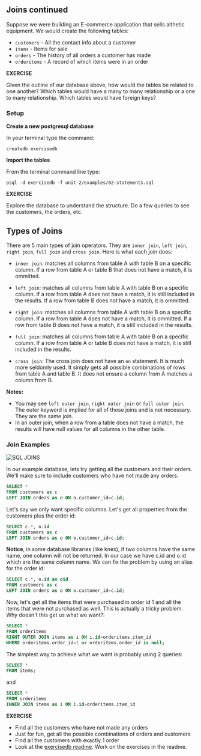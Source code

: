 ## Joins continued

Suppose we were building an E-commerce application that sells althetic equipment.  We would create the following tables:

* `customers` - All the contact info about a customer
* `items` - Items for sale
* `orders` - The history of all orders a customer has made
* `orderitems` - A record of which items were in an order


__EXERCISE__

Given the outline of our database above, how would the tables be related to one another?  Which tables would have a many to many relationship or a one to many relationship.  Which tables would have foreign keys?

### Setup

**Create a new postgresql database**

In your terminal type the command:

```
createdb exercisedb
```

**Import the tables**

From the terminal command line type:

```
psql -d exercisedb -f unit-2/examples/02-statements.sql
```

__EXERCISE__

Explore the database to understand the structure.  Do a few queries to see the customers, the orders, etc.

## Types of Joins

There are 5 main types of join operators.  They are `inner join`, `left join`, `right join`, `full join` and `cross join`.  Here is what each join does:

* `inner join`: matches all columns from table A with table B on a specific column.  If a row from table A or table B that does not have a match, it is ommitted.

* `left join`: matches all columns from table A with table B on a specific column. If a row from table A does not have a match, it is still included in the results.  If a row from table B does not have a match, it is ommitted.

* `right join`: matches all columns from table A with table B on a specific column. If a row from table A does not have a match, it is ommitted.  If a row from table B does not have a match, it is still included in the results.

* `full join`: matches all columns from table A with table B on a specific column. If a row from table A  or table B does not have a match, it is still included in the results.

* `cross join`: The cross join does not have an `on` statement.  It is much more seldomly used.  It simply gets all possible combinations of rows from table A and table B. It does not ensure a column from A matches a column from B.

__Notes:__

* You may see `left outer join`, `right outer join` or `full outer join`.  The outer keyword is implied for all of those joins and is not necessary.  They are the same join.
* In an outer join, when a row from a table does not have a match, the results will have null values for all columns in the other table.

### Join Examples

![SQL JOINS](http://www.codeproject.com/KB/database/Visual_SQL_Joins/Visual_SQL_JOINS_orig.jpg)

In our example database, lets try getting all the customers and their orders.  We'll make sure to include customers who have not made any orders:

```sql
SELECT *
FROM customers as c
LEFT JOIN orders as o ON o.customer_id=c.id;
```

Let's say we only want specific columns. Let's get all properties from the customers plus the order id:

```sql
SELECT c.*, o.id
FROM customers as c
LEFT JOIN orders as o ON o.customer_id=c.id;
```

__Notice__, in some database libraries (like knex), if two columns have the same name, one column will not be returned.  In our case we have c.id and o.id which are the same column name.  We can fix the problem by using an alias for the order id:

```sql
SELECT c.*, o.id as oid
FROM customers as c
LEFT JOIN orders as o ON o.customer_id=c.id;
```

Now, let's get all the items that were purchased in order id 1 and all the items that were not purchased as well.  This is actually a tricky problem.  Why doesn't this get us what we want?:

```sql
SELECT *
FROM orderitems
RIGHT OUTER JOIN items as i ON i.id=orderitems.item_id
WHERE orderitems.order_id=1 or orderitems.order_id is null;
```

The simplest way to achieve what we want is probably using 2 queries:

```sql
SELECT *
FROM items;
```

and

```sql
SELECT *
FROM orderitems
INNER JOIN items as i ON i.id=orderitems.item_id
```



__EXERCISE__

* Find all the customers who have not made any orders
* Just for fun, get all the possible combinations of orders and customers
* Find all the customers with exactly 1 order
* Look at the [exercisedb readme](./examples/02-readme.md).  Work on the exercises in the readme.